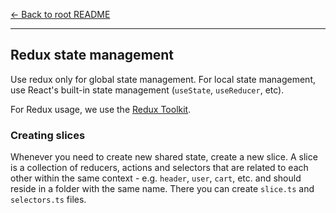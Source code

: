 [← Back to root README](../../README.md)

---

## Redux state management

Use redux only for global state management. For local state management, use React's built-in state management (`useState`, `useReducer`, etc).

For Redux usage, we use the [Redux Toolkit](https://redux-toolkit.js.org/).

### Creating slices

Whenever you need to create new shared state, create a new slice. A slice is a collection of reducers, actions and selectors that are related to each other within the same context - e.g. `header`, `user`, `cart`, etc. and should reside in a folder with the same name. There you can create `slice.ts` and `selectors.ts` files.
